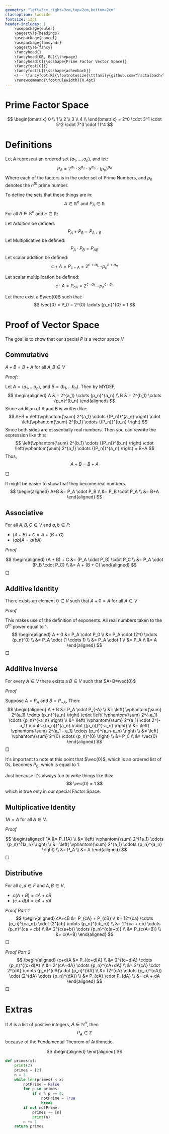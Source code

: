 ```yaml
---
geometry: "left=3cm,right=3cm,top=2cm,bottom=2cm"
classoption: twoside
fontsize: 12pt
header-includes: |
    \usepackage{euler}
    \pagestyle{headings}
    \usepackage{cancel}
    \usepackage{fancyhdr}
    \pagestyle{fancy}
    \fancyhead{}
    \fancyhead[OR, EL]{\thepage}
    \fancyhead[C]{\scshape{Prime Factor Vector Space}}
    \fancyfoot[C]{}
    \fancyfoot[L]{\scshape{achenbach}}
    <!-- \fancyfoot[R]{\footnotesize{\ttfamily{github.com/fractalbach/linear-algebra-notes}}} -->
    \renewcommand{\footrulewidth}{0.4pt}
---
```




# Prime Factor Space

$$
    \begin{bmatrix} 0 \\ 1 \\ 2 \\ 3 \\ 4 \\ \end{bmatrix}
    = 2^0 \cdot 3^1 \cdot 5^2 \cdot 7^3 \cdot 11^4
$$

# Definitions

Let $A$ represent an ordered set $(a_1, \ldots, a_n)$, and let:
$$
    P_A = 2^{a_1} \cdot 3^{a_2} \cdot 5 ^{a_3} \cdots {(p_n)}^{a_n}
$$
Where each of the factors is in the order set of Prime Numbers, and $p_n$ denotes the $n^{th}$ prime number.

To define the sets that these things are in:
$$
    A \in \mathbb{R}^n \text{ and } P_A \in \mathbb{R}
$$
For all $A \in \mathbb{R}^n$ and $c \in \mathbb{R}$:

Let Addition be defined:
$$
    P_A + P_B = P_{A+B}
$$
Let Multiplicative be defined:
$$
    P_A \cdot P_B = P_{AB}
$$
Let scalar addition be defined:
$$
    c + A =  P_{c+A} = 2^{c + a_1} \cdots {p_n}^{c + a_n}
$$

Let scalar multiplication be defined:
$$
    c \cdot A =  P_{cA} = 2^{c\cdot a_1} \cdots {p_n}^{c \cdot a_n}
$$

Let there exist a $\vec{0}$ such that:
$$
    \vec{0} = P_0 = 2^{0} \cdots {p_n}^{0} = 1
$$



# Proof of Vector Space

The goal is to show that our special $P$ is a vector space $V$

Commutative
---------------------------------------------------------------------

$A + B = B + A$ for all $A,B\in V$

*Proof*:

Let $A = (a_1, \ldots a_n)$, and $B = (b_1, \ldots b_n)$.
Then by MYDEF,
$$
\begin{aligned}
    A & = 2^{a_1} \cdots {p_n}^{a_n} \\
    B & = 2^{b_1} \cdots {p_n}^{b_n}
\end{aligned}
$$
Since addition of A and B is written like:
$$
    A+B =
    \left(\vphantom{\sum} 2^{a_1} \cdots {(P_n)}^{a_n} \right)
    \cdot
    \left(\vphantom{\sum} 2^{b_1} \cdots {(P_n)}^{b_n} \right)
$$
Since both sides are esssentially real numbers. Then you can rewrite the expression like this:
$$
    \left(\vphantom{\sum} 2^{b_1} \cdots {(P_n)}^{b_n} \right)
    \cdot
    \left(\vphantom{\sum} 2^{a_1} \cdots {(P_n)}^{a_n} \right)
    = B+A
$$
Thus,
$$
    A + B = B+A
$$

$\Box$

It might be easier to show that they become real numbers.
$$
\begin{aligned}
    A+B &= P_A \cdot P_B \\
    &= P_B \cdot P_A \\
    &= B+A
\end{aligned}
$$


Associative
---------------------------------------------------------------------

For all $A,B,C \in V$ and $a,b \in F$:

* $(A+B)+C = A + (B+C)$
* $(ab)A = a(bA)$

*Proof*

$$
\begin{aligned}
    (A + B) + C &=  (P_A \cdot P_B) \cdot P_C \\
    &= P_A \cdot (P_B \cdot P_C) \\
    &= A + (B + C)
\end{aligned}
$$
$\Box$


Additive Identity
---------------------------------------------------------------------

There exists an element $0 \in V$ such that $A+0 = A$ for all $A \in V$

*Proof*

This makes use of the definition of exponents.  All real numbers taken to the $0^{th}$ power equal to 1.
$$
\begin{aligned}
    A + 0 &= P_A \cdot P_0 \\
    &= P_A \cdot (2^0 \cdots {p_n}^0) \\
    &= P_A \cdot (1 \cdots 1) \\
    &= P_A  \cdot 1 \\
    &= P_A \\
    &= A
\end{aligned}
$$
$\Box$

Additive Inverse
---------------------------------------------------------------------
For every $A \in V$ there exists a $B \in V$ such that $A+B=\vec{0}$

*Proof*

Suppose $A = P_A$ and $B=P_{-A}$, Then:
$$
\begin{aligned}
    A + B &= P_A \cdot P_{-A} \\
    &=
        \left( \vphantom{\sum} 2^{a_1} \cdots {p_n}^{a_n} \right)
        \cdot
        \left( \vphantom{\sum} 2^{-a_1} \cdots {p_n}^{-a_n} \right)
    \\
    &=
        \left( \vphantom{\sum}
            2^{a_1} \cdot 2^{-a_1}
            \cdots
            {(p_n)}^{a_n} \cdot {(p_n)}^{-a_n}
        \right)
    \\
    &=
        \left( \vphantom{\sum}
            2^{a_1 - a_1} \cdots {p_n}^{a_n-a_n}
        \right)
    \\
    &=
        \left( \vphantom{\sum}
            2^{0} \cdots {p_n}^{0}
        \right)
    \\
    &=
    P_0 \\
    &= \vec{0}
\end{aligned}
$$
$\Box$

It's important to note at this point that $\vec{0}$, which is an ordered list of $0$s, becomes $P_0$, which is equal to $1$.

Just because it's always fun to write things like this:
$$
    \vec{0} = 1
$$
which is true only in our special Factor Space.




Multiplicative Identity
---------------------------------------------------------------------

$1A = A$ for all $A \in V$.

*Proof*

$$
\begin{aligned}
    1A &= P_{1A} \\
    &=
        \left( \vphantom{\sum}
            2^{1a_1} \cdots {p_n}^{1a_n}
        \right)
    \\
    &=
        \left( \vphantom{\sum}
            2^{a_1} \cdots {p_n}^{a_n}
        \right)
    \\
    &=
        P_A
    \\
    &=
        A
\end{aligned}
$$
$\Box$





Distributive
---------------------------------------------------------------------

For all $c,d\in F$ and $A,B \in V$,

* $c(A+B) = cA + cB$
* $(c+d)A = cA + dA$

*Proof Part 1*
$$
\begin{aligned}
    cA+cB &= P_{cA} + P_{cB} \\
    &= (2^{ca} \cdots {p_n}^{ca_n}) \cdot (2^{cb} \cdots {p_n}^{cb_n}) \\
    &= 2^{ca + cb} \cdots {p_n}^{ca + cb} \\
    &= 2^{c(a+b)} \cdots {p_n}^{c(a+b)} \\
    &= P_{c(A+B)} \\
    &= c(A+B)
\end{aligned}
$$
$\Box$

*Proof Part 2*
$$
\begin{aligned}
    (c+d)A &= P_{(c+d)A} \\
    &= 2^{(c+d)A} \cdots {p_n}^{(c+d)A} \\
    &= 2^{cA+dA} \cdots {p_n}^{cA+dA} \\
    &= 2^{cA} \cdot 2^{dA}  \cdots {p_n}^{cA}\cdot {p_n}^{dA} \\
    &= (2^{cA} \cdots {p_n}^{cA}) \cdot (2^{dA} \cdots {p_n}^{dA}) \\
    &= P_{cA} \cdot P_{dA} \\
    &= cA + dA
\end{aligned}
$$
$\Box$

# Extras

If $A$ is a list of positive integers, $A\in \mathbb{N}^n$, then
$$
    P_A \in \mathbb{Z}
$$
because of the Fundamental Theorem of Arithmetic.


$$
\begin{aligned}
\end{aligned}
$$


~~~python
def primes(x):
    print(2)
    primes = [2]
    n = 3
    while len(primes) < x:
        notPrime = False
        for p in primes:
            if n % p == 0:
                notPrime = True
                break
        if not notPrime:
            primes += [n]
            print(n)
        n += 1
    return primes
~~~
